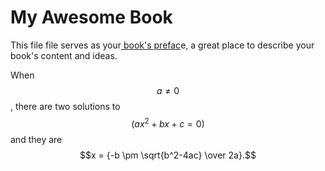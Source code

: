 # My Awesome Book

This file file serves as your[ book's prefac](/SUMMARY.md)e, a great place to describe your book's content and ideas.

When $$a \ne 0$$, there are two solutions to $$(ax^2 + bx + c = 0)$$ and they are  
$$x = {-b \pm \sqrt{b^2-4ac} \over 2a}.$$

